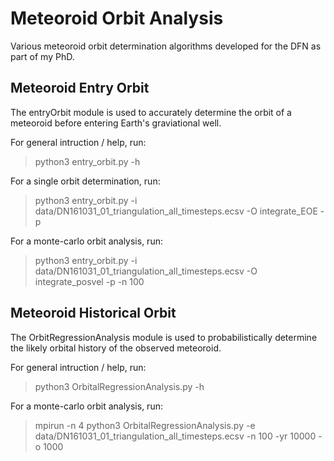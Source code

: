 # Meteoroid Orbit Analysis

Various meteoroid orbit determination algorithms developed for the DFN as part of my PhD.


## Meteoroid Entry Orbit

The entryOrbit module is used to accurately determine the orbit of a meteoroid before entering Earth's graviational well.

For general intruction / help, run:
> python3 entry_orbit.py -h

For a single orbit determination, run:
> python3 entry_orbit.py -i data/DN161031_01_triangulation_all_timesteps.ecsv -O integrate_EOE -p

For a monte-carlo orbit analysis, run:
> python3 entry_orbit.py -i data/DN161031_01_triangulation_all_timesteps.ecsv -O integrate_posvel -p -n 100


## Meteoroid Historical Orbit

The OrbitRegressionAnalysis module is used to probabilistically determine the likely orbital history of the observed meteoroid.

For general intruction / help, run:
> python3 OrbitalRegressionAnalysis.py -h

For a monte-carlo orbit analysis, run:
> mpirun -n 4 python3 OrbitalRegressionAnalysis.py -e data/DN161031_01_triangulation_all_timesteps.ecsv -n 100 -yr 10000 -o 1000

